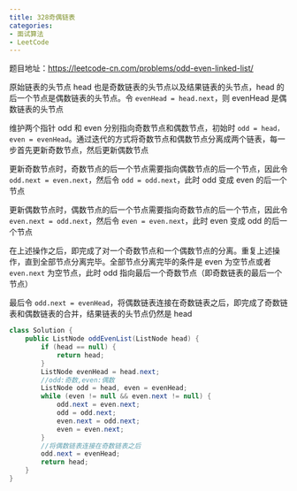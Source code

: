 ```yaml
---
title: 328奇偶链表
categories: 
- 面试算法
- LeetCode
---
```


题目地址：https://leetcode-cn.com/problems/odd-even-linked-list/

原始链表的头节点 head 也是奇数链表的头节点以及结果链表的头节点，head 的后一个节点是偶数链表的头节点。令 `evenHead = head.next`，则 evenHead 是偶数链表的头节点

维护两个指针 odd 和 even 分别指向奇数节点和偶数节点，初始时 `odd = head，even = evenHead`。通过迭代的方式将奇数节点和偶数节点分离成两个链表，每一步首先更新奇数节点，然后更新偶数节点

更新奇数节点时，奇数节点的后一个节点需要指向偶数节点的后一个节点，因此令 `odd.next = even.next`，然后令 `odd = odd.next`，此时 odd 变成 even 的后一个节点

更新偶数节点时，偶数节点的后一个节点需要指向奇数节点的后一个节点，因此令 `even.next = odd.next`，然后令 `even = even.next`，此时 even 变成 odd 的后一个节点

在上述操作之后，即完成了对一个奇数节点和一个偶数节点的分离。重复上述操作，直到全部节点分离完毕。全部节点分离完毕的条件是 even 为空节点或者 `even.next` 为空节点，此时 odd 指向最后一个奇数节点（即奇数链表的最后一个节点）

最后令 `odd.next = evenHead`，将偶数链表连接在奇数链表之后，即完成了奇数链表和偶数链表的合并，结果链表的头节点仍然是 head

```java
class Solution {
    public ListNode oddEvenList(ListNode head) {
        if (head == null) {
            return head;
        }
        ListNode evenHead = head.next;
        //odd:奇数,even:偶数
        ListNode odd = head, even = evenHead;
        while (even != null && even.next != null) {
            odd.next = even.next;
            odd = odd.next;
            even.next = odd.next;
            even = even.next;
        }
        //将偶数链表连接在奇数链表之后
        odd.next = evenHead;
        return head;
    }
}
```

